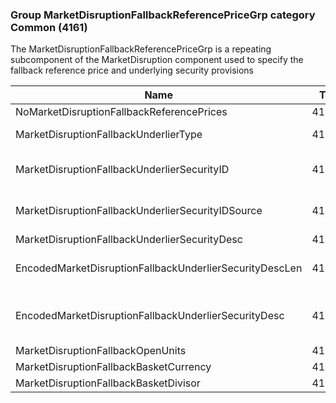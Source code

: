 ### Group MarketDisruptionFallbackReferencePriceGrp category Common (4161)

The MarketDisruptionFallbackReferencePriceGrp is a repeating subcomponent of the MarketDisruption component used to specify the fallback reference price and underlying security provisions

| Name                                                    | Tag   | Req'd | Documentation                                                                                                                               |
|---------------------------------------------------------|-------|----------|-------------------------------------------------------------------------------------------------------------------------------|
| NoMarketDisruptionFallbackReferencePrices               | 41096 |       |                                                                                                                                |
| MarketDisruptionFallbackUnderlierType                   | 41097 |       | Required if NoMarketDisruptionFallbackReferencePrices(41096) > 0.                                                                                                                   |
| MarketDisruptionFallbackUnderlierSecurityID             | 41098 |       | Conditionally required when MarketDisruptionFallbackUnderlyerSecurityIDSource(41099) is specified.                                                                                  |
| MarketDisruptionFallbackUnderlierSecurityIDSource       | 41099 |       | Conditionally required when MarketDisruptionFallbackUnderlierSecurityID(41098) is specified.                                                                                        |
| MarketDisruptionFallbackUnderlierSecurityDesc           | 41100 |       |                                                                                                                                |
| EncodedMarketDisruptionFallbackUnderlierSecurityDescLen | 41101 |       | Must be set if EncodedMarketDisruptionFallbackUnderlierSecurityDesc(41102) field is specified and must immediately precede it                                                       |
| EncodedMarketDisruptionFallbackUnderlierSecurityDesc    | 41102 |       | Encoded (non-ASCII characters) representation of the MarketDisruptionFallbackUnderlierSecurityDesc(41100) field in the encoded format specified via the MessageEncoding(347) field. |
| MarketDisruptionFallbackOpenUnits                       | 41103 |       |                                                                                                                                |
| MarketDisruptionFallbackBasketCurrency                  | 41104 |       |                                                                                                                                |
| MarketDisruptionFallbackBasketDivisor                   | 41105 |       |                                                                                                                                |

